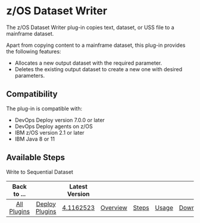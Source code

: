 # z/OS Dataset Writer


The z/OS Dataset Writer plug-in copies text, dataset, or USS file to a mainframe dataset.

Apart from copying content to a mainframe dataset, this plug-in provides the following features:

* Allocates a new output dataset with the required parameter.
* Deletes the existing output dataset to create a new one with desired parameters.

## Compatibility

The plug-in is compatible with:

* DevOps Deploy version 7.0.0 or later
* DevOps Deploy agents on z/OS
* IBM z/OS version 2.1 or later
* IBM Java 8 or 11

## Available Steps

Write to Sequential Dataset

|          Back to ...          |                                |                                                                   Latest Version                                                                    |||||
|:-----------------------------:|:------------------------------:|:---------------------------------------------------------------------------------------------------------------------------------------------------:| :---: | :---: | :---: | :---: |
| [All Plugins](../../index.md) | [Deploy Plugins](../README.md) | [4.1162523](https://raw.githubusercontent.com/UrbanCode/IBM-UCD-PLUGINS/main/files/zos-dataset-writer/ucd-plugins-zos-dataset-writer-4.1162523.zip) |[Overview](overview.md)|[Steps](steps.md)|[Usage](usage.md)|[Downloads](downloads.md)|
